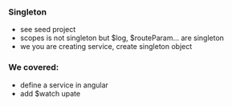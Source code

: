 ### Singleton
- see seed project 
- scopes is not singleton but $log, $routeParam... are singleton
- we you are creating service, create singleton object

### We covered:
- define a service in angular
- add $watch upate
